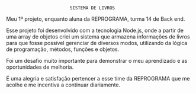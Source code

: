                             SISTEMA DE LIVROS

Meu 1º projeto, enquanto aluna da REPROGRAMA, turma 14 de Back end.

Esse projeto foi desenvolvido com a tecnologia Node.js, onde a partir de uma array de objetos criei um sistema que armazena informações de livros para que fosse possível gerenciar de diversos modos, utilizando da lógica de programação, métodos, funções e objetos.

Foi um desafio muito importante para demonstrar o meu aprendizado e as oportunidades de melhoria.

É uma alegria e satisfação pertencer a esse time da REPROGRAMA que me acolhe e me incentiva a continuar diariamente.
